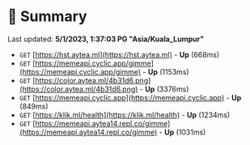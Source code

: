 # 📖 Summary
Last updated: **5/1/2023, 1:37:03 PG "Asia/Kuala_Lumpur"**

- `GET` [https://hst.aytea.ml](https://hst.aytea.ml) - **Up** (668ms)
- `GET` [https://memeapi.cyclic.app/gimme](https://memeapi.cyclic.app/gimme) - **Up** (1153ms)
- `GET` [https://color.aytea.ml/4b31d6.png](https://color.aytea.ml/4b31d6.png) - **Up** (3376ms)
- `GET` [https://memeapi.cyclic.app](https://memeapi.cyclic.app) - **Up** (849ms)
- `GET` [https://klik.ml/health](https://klik.ml/health) - **Up** (1234ms)
- `GET` [https://memeapi.aytea14.repl.co/gimme](https://memeapi.aytea14.repl.co/gimme) - **Up** (1031ms)
